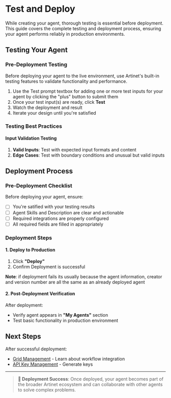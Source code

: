 # Test and Deploy

While creating your agent, thorough testing is essential before deployment. This guide covers the complete testing and deployment process, ensuring your agent performs reliably in production environments.

## Testing Your Agent

### Pre-Deployment Testing

Before deploying your agent to the live environment, use Artinet's built-in testing features to validate functionality and performance.

1. Use the Test prompt textbox for adding one or more test inputs for your agent by clicking the "plus" button to submit them
2. Once your test input(s) are ready, click **Test**
3. Watch the deployment and result
4. Iterate your design until you're satisfied

### Testing Best Practices

#### Input Validation Testing
1. **Valid Inputs**: Test with expected input formats and content
2. **Edge Cases**: Test with boundary conditions and unusual but valid inputs

## Deployment Process

### Pre-Deployment Checklist
Before deploying your agent, ensure:

- [ ] You're satified with your testing results
- [ ] Agent Skills and Description are clear and actionable
- [ ] Required integrations are properly configured
- [ ] All required fields are filled in appropriately

### Deployment Steps

#### 1. Deploy to Production
1. Click **"Deploy"**
2. Confirm Deployment is successful

**Note**: if deployment fails its usually because the agent information, creator and version number are all the same as an already deployed agent

#### 2. Post-Deployment Verification
After deployment:
- Verify agent appears in **"My Agents"** section
- Test basic functionality in production environment

## Next Steps

After successful deployment:

- [Grid Management](grid-management.md) - Learn about workflow integration
- [API Key Management](api-keys.md) - Generate keys

---

> **🚀 Deployment Success**: Once deployed, your agent becomes part of the broader Artinet ecosystem and can collaborate with other agents to solve complex problems. 